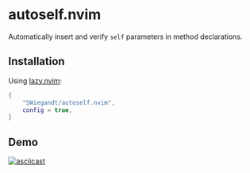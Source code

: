 # autoself.nvim

Automatically insert and verify `self` parameters in method declarations.

## Installation
Using [lazy.nvim](https://github.com/folke/lazy.nvim):
```lua
{
	"SWiegandt/autoself.nvim",
	config = true,
}
```

## Demo
[![asciicast](https://asciinema.org/a/617507.svg)](https://asciinema.org/a/617507)

